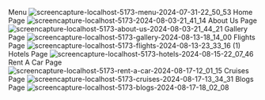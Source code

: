 Menu
![screencapture-localhost-5173-menu-2024-07-31-22_50_53](https://github.com/user-attachments/assets/03500760-8cdf-4fb6-a831-4cb8515abfa5)
Home Page
![screencapture-localhost-5173-2024-08-03-21_41_14](https://github.com/user-attachments/assets/3e40e96f-9708-4b44-9f23-a83b7b7c7284)
About Us Page
![screencapture-localhost-5173-about-us-2024-08-03-21_44_21](https://github.com/user-attachments/assets/cff46a44-4398-4d7c-a899-062b33261d69)
Gallery Page
![screencapture-localhost-5173-gallery-2024-08-13-18_14_00](https://github.com/user-attachments/assets/9a9c7e21-346a-440b-88b8-fc301e607b1e)
Flights Page
![screencapture-localhost-5173-flights-2024-08-13-23_33_16 (1)](https://github.com/user-attachments/assets/bb0332f5-de7e-403c-90b6-9b19e92b68a1)
Hotels Page
![screencapture-localhost-5173-hotels-2024-08-15-22_07_46](https://github.com/user-attachments/assets/17c1b0af-7450-41a6-88ad-86f47451a835)
Rent A Car Page
![screencapture-localhost-5173-rent-a-car-2024-08-17-12_01_15](https://github.com/user-attachments/assets/393f9f1c-6139-42a7-9077-bf1ac3146a95)
Cruises Page
![screencapture-localhost-5173-cruises-2024-08-17-13_34_31](https://github.com/user-attachments/assets/aa3789ca-ec12-468c-a7d4-4b7d575fff27)
Blogs Page
![screencapture-localhost-5173-blogs-2024-08-17-18_02_08](https://github.com/user-attachments/assets/4b2a2277-14d7-4160-9f2e-9b83ebe2e336)
